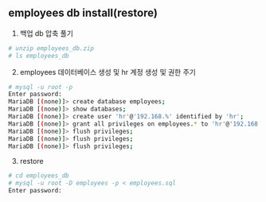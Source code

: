 ## employees db install(restore)

1.  백업 db 압축 풀기
```sh
# unzip employees_db.zip
# ls employees_db
```

2.  employees 데이터베이스 생성 및 hr 계정 생성 및 권한 주기
```sh
# mysql -u root -p
Enter password:
MariaDB [(none)]> create database employees;
MariaDB [(none)]> show databases;
MariaDB [(none)]> create user 'hr'@'192.168.%' identified by 'hr';
MariaDB [(none)]> grant all privileges on employees.* to 'hr'@'192.168.%'; 
MariaDB [(none)]> flush privileges;
MariaDB [(none)]> flush privileges;
MariaDB [(none)]> flush privileges;
```

3.  restore
```sh
# cd employees_db
# mysql -u root -D employees -p < employees.sql
Enter password:
```